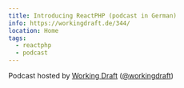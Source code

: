 ```yaml
---
title: Introducing ReactPHP (podcast in German)
info: https://workingdraft.de/344/
location: Home
tags:
  - reactphp
  - podcast
---
```

Podcast hosted by [Working Draft](https://workingdraft.de/) ([@workingdraft](https://twitter.com/workingdraft))
